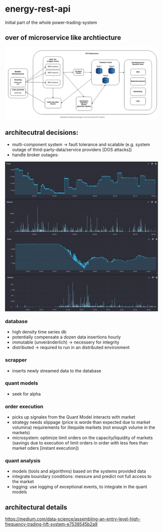 # energy-rest-api
Initial part of the whole power-trading-system
## over of microservice like archtiecture
<figure style="display: flex; gap: 20px; align-items: center; justify-content: center; margin: 0 auto;">
  <img src="assets/detailed_architecture.png" height: auto, width: auto;alt="Main Smartkit UI" />
</figure>


## architecutral decisions: 
- multi-component system -> fault tolerance and scalable (e.g. system outage of third-party-data/service providers [DOS attacks])
- handle broker outages: 
<figure style="display: flex; gap: 20px; align-items: center; justify-content: center; margin: 0 auto;">
  <img src="assets/liquide_markets.webp" height: auto, width: auto; alt="Main Smartkit UI" />
</figure>
<figure style="display: flex; gap: 20px; align-items: center; justify-content: center; margin: 0 auto;">
  <img src="assets/broker_outages.webp" height: auto, width: auto; alt="Main Smartkit UI" />
</figure>


### database
- high density time series db
- potentially compensate a dozen data insertions hourly 
- immutable (unveränderlich) -> necessery for integrity
- distributed -> required to run in an distributed environment

### scrapper 
- inserts newly streamed data to the database

### quant models
- seek for alpha 

### order execution
- picks up signales from the Quant Model interacts with market
- strategy needs slippage (price is worde than expected due to market volumina) requirements for illequide markets (not enough volume in the markets)
- microsystem: optimize limit orders on the capacity/liquidity of markets (savings due to execution of limit orders in order with less fees than market oders [instant execution])
### quant analysis
- models (tools and algorithms) based on the systems provided data
- integrate boundary conditions: messure and predict not full access to the market
- logging: use logging of exceptional events, to integrate in the quant models

## architectural details
https://medium.com/data-science/assembling-an-entry-level-high-frequency-trading-hft-system-e7538545b2a9